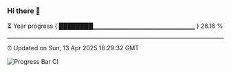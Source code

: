 ### Hi there 👋

⏳ Year progress { ████████▁▁▁▁▁▁▁▁▁▁▁▁▁▁▁▁▁▁▁▁▁▁ } 28.16 %

---

⏰ Updated on Sun, 13 Apr 2025 18:29:32 GMT

![Progress Bar CI](https://github.com/ZhaoGui/ZhaoGui/workflows/Progress%20Bar%20CI/badge.svg)
